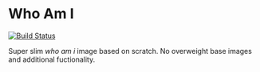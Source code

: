 # Who Am I

[![Build Status](https://travis-ci.org/leonidboykov/whoami.svg?branch=master)](https://travis-ci.org/leonidboykov/whoami)

Super slim _who am i_ image based on scratch. No overweight base images and
additional fuctionality.
